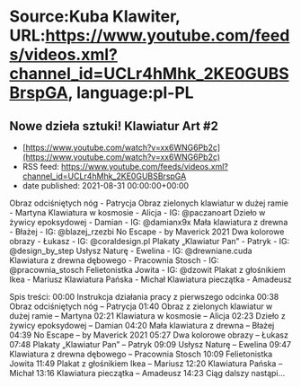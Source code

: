 # Source:Kuba Klawiter, URL:https://www.youtube.com/feeds/videos.xml?channel_id=UCLr4hMhk_2KE0GUBSBrspGA, language:pl-PL

## Nowe dzieła sztuki! Klawiatur Art #2
 - [https://www.youtube.com/watch?v=xx6WNG6Pb2c](https://www.youtube.com/watch?v=xx6WNG6Pb2c)
 - RSS feed: https://www.youtube.com/feeds/videos.xml?channel_id=UCLr4hMhk_2KE0GUBSBrspGA
 - date published: 2021-08-31 00:00:00+00:00

Obraz odciśniętych nóg - Patrycja 
Obraz zielonych klawiatur w dużej ramie - Martyna
Klawiatura w kosmosie - Alicja - IG: @paczanoart
Dzieło w żywicy epoksydowej - Damian - IG: @damianx9x
Mała klawiatura z drewna - Błażej - IG: @blazej_rzezbi
No Escape - by Maverick 2021
Dwa kolorowe obrazy - Łukasz - IG: @coraldesign.pl
Plakaty „Klawiatur Pan” - Patryk - IG: @design_by_step
Usłysz Naturę - Ewelina - IG: @drewniane.cuda
Klawiatura z drewna dębowego - Pracownia Stosch - IG: @pracownia_stosch
Felietonistka Jowita - IG: @dzowit
Plakat z głośnikiem Ikea - Mariusz
Klawiatura Pańska - Michał 
Klawiatura pieczątka - Amadeusz

Spis treści:
00:00 Instrukcja działania pracy z pierwszego odcinka
00:38 Obraz odciśniętych nóg – Patrycja
01:40 Obraz z zielonych klawiatur w dużej ramie – Martyna
02:21 Klawiatura w kosmosie – Alicja
02:23 Dzieło z żywicy epoksydowej – Damian
04:20 Mała klawiatura z drewna – Błażej
04:39 No Escape – by Maverick 2021
05:27 Dwa kolorowe obrazy – Łukasz
07:48 Plakaty „Klawiatur Pan” – Patryk
09:09 Usłysz Naturę – Ewelina
09:47 Klawiatura z drewna dębowego – Pracownia Stosch
10:09 Felietonistka Jowita
11:49 Plakat z głośnikiem Ikea – Mariusz
12:20 Klawiatura Pańska – Michał
13:16 Klawiatura pieczątka – Amadeusz
14:23 Ciąg dalszy nastąpi…

